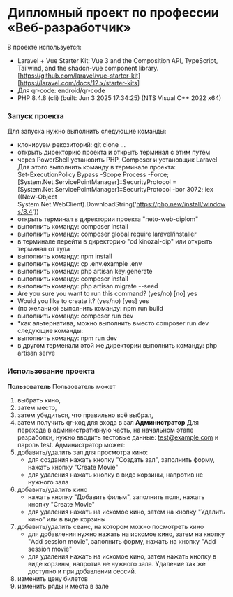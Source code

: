 # Дипломный проект по профессии «Веб-разработчик»

В проекте используется:
- Laravel + Vue Starter Kit: Vue 3 and the Composition API, TypeScript, Tailwind, and the shadcn-vue component library. [https://github.com/laravel/vue-starter-kit] [https://laravel.com/docs/12.x/starter-kits]
- Для qr-code: endroid/qr-code  
- PHP 8.4.8 (cli) (built: Jun  3 2025 17:34:25) (NTS Visual C++ 2022 x64)

### Запуск проекта
Для запуска нужно выполнить следующие команды:  
-  клонируем рекозиторий: git clone ...
-  открыть директорию проекта и открыть терминал с этим путём
-  через PowerShell установить PHP, Composer и установщик Laravel
Для этого выполнить команду в терминале проекта:  
Set-ExecutionPolicy Bypass -Scope Process -Force; [System.Net.ServicePointManager]::SecurityProtocol = [System.Net.ServicePointManager]::SecurityProtocol -bor 3072; iex ((New-Object System.Net.WebClient).DownloadString('https://php.new/install/windows/8.4'))
- открыть терминал в директории проекта "neto-web-diplom"
- выполнить команду: composer install
- выполнить команду: composer global require laravel/installer
- в терминале перейти в директорию "cd kinozal-dip" или открыть терминал от туда
- выполнить команду: npm install 
- выполнить команду: cp .env.example .env
- выполнить команду: php artisan key:generate
- выполнить команду: composer install
- выполнить команду: php artisan migrate --seed 
- Are you sure you want to run this command? (yes/no) [no] yes
- Would you like to create it? (yes/no) [yes] yes
- (по желанию) выполнить команду: npm run build 
- выполнить команду: composer run dev
- *как альтернатива, можно выполнить вместо composer run dev следующие команды:
- выполнить команду: npm run dev
- в другом терменали этой же директории выполнить команду: php artisan serve
  
  
### Использование проекта
**Пользователь**
Пользователь может 
1) выбрать кино, 
2) затем место, 
3) затем убедиться, что правильно всё выбрал, 
4) затем получить qr-код для входа в зал
**Администратор**
Для перехода в административную часть, на начальном этапе разработки, нужно вводить тестовые данные: test@example.com и пароль test.
Администратор может:
1) добавить/удалить зал для просмотра кино:
   - для создания нажать кнопку "Создать зал", заполнить форму, нажать кнопку "Create Movie"
   - для удаления нажать кнопку в виде корзины, напротив не нужного зала
2) добавить/удалить кино
   - нажать кнопку "Добавить фильм", заполнить поля, нажать кнопку "Create Movie"
   - для удаления нажать на искомое кино, затем на кнопку "Удалить кино" или в виде корзины
3) добавить/удалить сеанс, на котором можно посмотреть кино
   - для добавления нужно нажать на искомое кино, затем на кнопку "Add session movie", заполнить форму, нажать на кнопку "Add session movie"
   - для удаления нажать на искомое кино, затем нажать кнопку в виде корзины, напротив не нужного зала. Удаление так же доступно и при добавлении сессий.
4) изменить цену билетов
5) изменить ряды и места в зале



